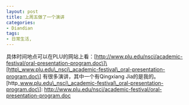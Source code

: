 ```yaml
---
layout: post
title: 上周五做了一个演讲
categories:
- Diandian
tags:
- 日常生活, 
---
```

具体时间地点可以在PLU的网站上看：\[http://www.plu.edu/nsci/academic-festival/oral-presentation-program.doc\]\[http\_www.plu.edu\_nsci\_academic-festival\_oral-presentation-program.doc\] 有很多演讲，其中一个有Qingxiang Jia的是我的。 \[http\_www.plu.edu\_nsci\_academic-festival\_oral-presentation-program.doc\]: http://www.plu.edu/nsci/academic-festival/oral-presentation-program.doc